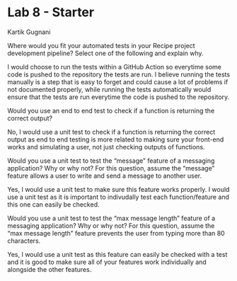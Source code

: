 # Lab 8 - Starter
Kartik Gugnani <br>

Where would you fit your automated tests in your Recipe project development pipeline? Select one of the following and explain why. <br>

I would choose to run the tests within a GitHub Action so everytime some code is pushed to the repository the tests are run. I believe running the tests manually is a step that is easy to forget and could cause a lot of problems if not documented properly, while running the tests automatically would ensure that the tests are run everytime the code is pushed to the repository. <br>

Would you use an end to end test to check if a function is returning the correct output?

No, I would use a unit test to check if a function is returning the correct output as end to end testing is more related to making sure your front-end works and simulating a user, not just checking outputs of functions. <br>

Would you use a unit test to test the “message” feature of a messaging application? Why or why not? For this question, assume the “message” feature allows a user to write and send a message to another user.

Yes, I would use a unit test to make sure this feature works properly. I would use a unit test as it is important to indivudally test each function/feature and this one can easily be checked. 

Would you use a unit test to test the “max message length” feature of a messaging application? Why or why not? For this question, assume the “max message length” feature prevents the user from typing more than 80 characters.

Yes, I would use a unit test as this feature can easily be checked with a test and it is good to make sure all of your features work individually and alongside the other features. 
